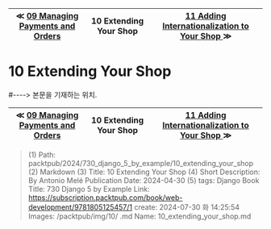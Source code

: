 
| ≪ [ 09 Managing Payments and Orders ](/packtpub/2024/730_django_5_by_example/09_managing_payments_and_orders) | 10 Extending Your Shop | [ 11 Adding Internationalization to Your Shop ](/packtpub/2024/730_django_5_by_example/11_adding_internationalization_to_your_shop) ≫ |
|:----:|:----:|:----:|

# 10 Extending Your Shop
#----> 본문을 기재하는 위치.



| ≪ [ 09 Managing Payments and Orders ](/packtpub/2024/730_django_5_by_example/09_managing_payments_and_orders) | 10 Extending Your Shop | [ 11 Adding Internationalization to Your Shop ](/packtpub/2024/730_django_5_by_example/11_adding_internationalization_to_your_shop) ≫ |
|:----:|:----:|:----:|

> (1) Path: packtpub/2024/730_django_5_by_example/10_extending_your_shop
> (2) Markdown
> (3) Title: 10 Extending Your Shop
> (4) Short Description: By Antonio Melé Publication Date: 2024-04-30
> (5) tags: Django
> Book Title: 730 Django 5 by Example
> Link: https://subscription.packtpub.com/book/web-development/9781805125457/1
> create: 2024-07-30 화 14:25:54
> Images: /packtpub/img/10/
> .md Name: 10_extending_your_shop.md

